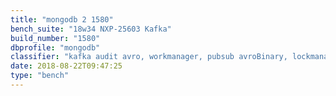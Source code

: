 ```yaml
---
title: "mongodb 2 1580"
bench_suite: "18w34 NXP-25603 Kafka"
build_number: "1580"
dbprofile: "mongodb"
classifier: "kafka audit avro, workmanager, pubsub avroBinary, lockmanager and kvstore"
date: 2018-08-22T09:47:25
type: "bench"
---
```

